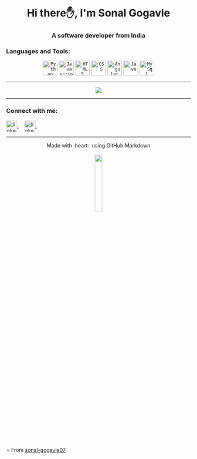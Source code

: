 <h1 align="center">Hi there✋, I'm Sonal Gogavle</h1>
<h3 align="center">A software developer from India</h3> 

<h3 align="left">Languages and Tools:</h3>
<p align="center">
  <code><img title="Python" height="40" src="https://www.vectorlogo.zone/logos/python/python-icon.svg"></code>
  <code><img title="Javascript" height="40" src="https://github.com/zumrudu-anka/zumrudu-anka/blob/master/images/javascript.svg"></code>
  <code><img title="HTML5" height="40" src="https://github.com/zumrudu-anka/zumrudu-anka/blob/master/images/html5.svg"></code>
  <code><img title="CSS" height="40" src="https://github.com/zumrudu-anka/zumrudu-anka/blob/master/images/css.svg"></code>
  <code><img title="Angular" height="40" src="https://www.vectorlogo.zone/logos/angular/angular-icon.svg"></code>
  <code><img title="Java" height="40" src="https://www.vectorlogo.zone/logos/java/java-vertical.svg"></code>
  <code><img title="MySql" height="40" src="https://www.vectorlogo.zone/logos/mysql/mysql-ar21.svg"></code>
</p>

<hr>

<p align="center">
<a href="https://github-readme-stats.vercel.app/api?username=sonal-gogavle07&show_icons=true&title_color=fff&icon_color=79ff97&text_color=9f9f9f&bg_color=151515">
  <img src="https://github-readme-stats.vercel.app/api?username=sonal-gogavle07&show_icons=true&title_color=fff&icon_color=79ff97&text_color=9f9f9f&bg_color=151515" />
</a>
<br/>
</p>

<hr>

<h3 align="left">Connect with me:</h3> 
<p align="left">
<a href="https://www.linkedin.com/in/sonal-gogavle" target="blank">
  <img align="center" src="https://www.vectorlogo.zone/logos/linkedin/linkedin-icon.svg" width="30px" alt="linkedin">
</a>&nbsp; &nbsp;
<a href="https://www.instagram.com/sonal_gogavle_xxi/" target="blank">
  <img align="center" src="https://www.vectorlogo.zone/logos/instagram/instagram-icon.svg" width="30px" alt="linkedin">
</a>&nbsp; &nbsp;
</p>

<hr>

<p align="center">
  Made with :heart: &nbsp;using GitHub Markdown
  <br/>
   <br/>
  <img src="https://media.giphy.com/media/jpVnC65DmYeyRL4LHS/giphy.gif" width="20%">
</p>


⭐️ From [sonal-gogavle07](https://github.com/sonal-gogavle07)
